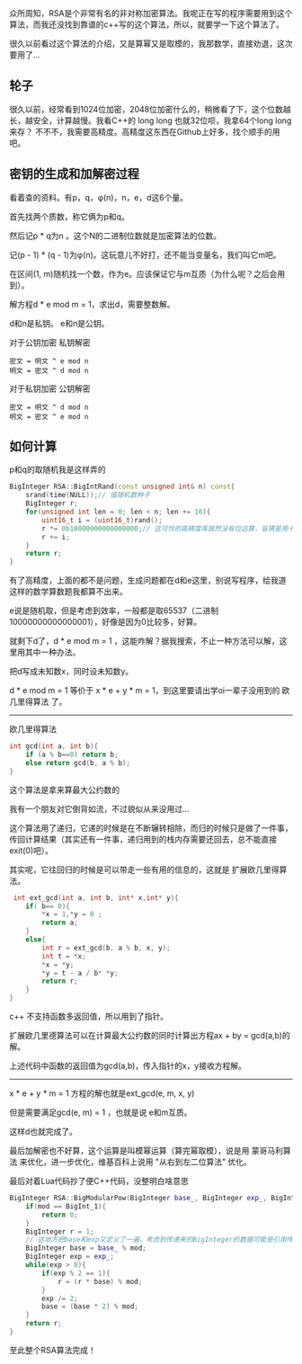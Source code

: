 众所周知，RSA是个非常有名的非对称加密算法。我呢正在写的程序需要用到这个算法，而我还没找到靠谱的c++写的这个算法，所以，就要学一下这个算法了。

很久以前看过这个算法的介绍，又是算幂又是取模的，我那数学，直接劝退，这次要用了...


## 轮子
很久以前，经常看到1024位加密，2048位加密什么的，稍微看了下，这个位数越长，越安全，计算越慢。我看C++的 long long 也就32位呗，我拿64个long long 来存？
不不不，我需要高精度。高精度这东西在Github上好多，找个顺手的用吧。


## 密钥的生成和加解密过程
看着查的资料。有p，q，φ(n)，n，e，d这6个量。

首先找两个质数，称它俩为p和q。

然后记p * q为n 。这个N的二进制位数就是加密算法的位数。

记(p - 1) * (q - 1)为φ(n)。这玩意儿不好打，还不能当变量名，我们叫它m吧。

在区间(1, m)随机找一个数，作为e。应该保证它与m互质（为什么呢？之后会用到）。

解方程d * e mod m = 1，求出d，需要整数解。

d和n是私钥。
e和n是公钥。

对于公钥加密 私钥解密

    密文 = 明文 ^ e mod n
    明文 = 密文 ^ d mod n
对于私钥加密 公钥解密

    密文 = 明文 ^ d mod n
    明文 = 密文 ^ e mod n


## 如何计算
p和q的取随机我是这样弄的
```c++
BigInteger RSA::BigIntRand(const unsigned int& n) const{
	srand(time(NULL));// 值随机数种子
	BigInteger r;
	for(unsigned int len = 0; len < n; len += 16){
		uint16_t i = (uint16_t)rand();
		r *= 0b10000000000000000;// 这可怜的高精度库居然没有位运算，盲猜是用十进制做的数据存储
		r += i;
	}
	return r;
}
```


有了高精度，上面的都不是问题，生成问题都在d和e这里，别说写程序，给我道这样的数学算数题我都算不出来。

e说是随机取，但是考虑到效率，一般都是取65537（二进制10000000000000001），好像是因为0比较多，好算。

就剩下d了，d * e mod m = 1 ，这能咋解？据我搜索，不止一种方法可以解，这里用其中一种办法。

把d写成未知数x，同时设未知数y。

d * e mod m = 1 等价于 x * e + y * m = 1，到这里要请出学oi一辈子没用到的 欧几里得算法 了。

----
欧几里得算法
```c++
int gcd(int a, int b){
    if (a % b==0) return b;
    else return gcd(b, a % b);
}
```
这个算法是拿来算最大公约数的

我有一个朋友对它倒背如流，不过貌似从来没用过...

这个算法用了递归，它递的时候是在不断辗转相除，而归的时候只是做了一件事，传回计算结果（其实还有一件事，递归用到的栈内存需要还回去，总不能直接exit(0)吧）。

其实呢，它往回归的时候是可以带走一些有用的信息的，这就是 扩展欧几里得算法。

```c++
 int ext_gcd(int a, int b, int* x,int* y){
    if( b== 0){
        *x = 1,*y = 0 ;
        return a;
    }
    else{
        int r = ext_gcd(b, a % b, x, y);
        int t = *x;
        *x = *y;
        *y = t - a / b* *y;
        return r;
    }
}
```
c++ 不支持函数多返回值，所以用到了指针。

扩展欧几里德算法可以在计算最大公约数的同时计算出方程ax + by = gcd(a,b)的解。

上述代码中函数的返回值为gcd(a,b)，传入指针的x，y接收方程解。

-----

x * e + y * m = 1 方程的解也就是ext_gcd(e, m, x, y)

但是需要满足gcd(e, m) = 1 ，也就是说 e和m互质。

这样d也就完成了。

最后加解密也不好算，这个运算是叫模幂运算（算完幂取模），说是用 蒙哥马利算法 来优化，进一步优化，维基百科上说用 "从右到左二位算法" 优化。

最后对着Lua代码抄了便C++代码，没整明白啥意思

```c++
BigInteger RSA::BigModularPow(BigInteger base_, BigInteger exp_, BigInteger mod){// 这里的变量类型应该是加上const&的，但是这个高精度库重载运算符离谱地没加const，找不到重载
	if(mod == BigInt_1){
		return 0;
	}
	BigInteger r = 1;
	// 这地方把base和exp又定义了一遍，考虑到传递来的BigInteger的数据可能是引用传递
	BigInteger base = base_ % mod;
	BigInteger exp = exp_;
	while(exp > 0){
		if(exp % 2 == 1){
			r = (r * base) % mod;
		}
		exp /= 2;
		base = (base * 2) % mod;
	}
	return r;
}
```

至此整个RSA算法完成！

